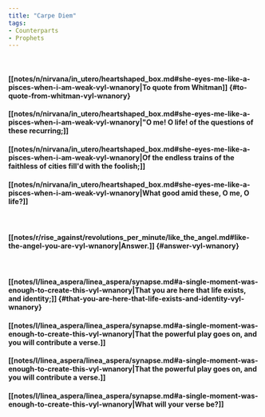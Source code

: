 ```yaml
---
title: "Carpe Diem"
tags:
- Counterparts
- Prophets
---
```

&nbsp;
#### [[notes/n/nirvana/in_utero/heartshaped_box.md#she-eyes-me-like-a-pisces-when-i-am-weak-vyl-wnanory|To quote from Whitman]] {#to-quote-from-whitman-vyl-wnanory}
#### [[notes/n/nirvana/in_utero/heartshaped_box.md#she-eyes-me-like-a-pisces-when-i-am-weak-vyl-wnanory|"O me! O life!  of the questions of these recurring;]]
#### [[notes/n/nirvana/in_utero/heartshaped_box.md#she-eyes-me-like-a-pisces-when-i-am-weak-vyl-wnanory|Of the endless trains of the faithless of cities fill'd with the foolish;]]
#### [[notes/n/nirvana/in_utero/heartshaped_box.md#she-eyes-me-like-a-pisces-when-i-am-weak-vyl-wnanory|What good amid these, O me, O life?]]
&nbsp;
#### [[notes/r/rise_against/revolutions_per_minute/like_the_angel.md#like-the-angel-you-are-vyl-wnanory|Answer.]] {#answer-vyl-wnanory}
&nbsp;
#### [[notes/l/linea_aspera/linea_aspera/synapse.md#a-single-moment-was-enough-to-create-this-vyl-wnanory|That you are here that life exists, and identity;]] {#that-you-are-here-that-life-exists-and-identity-vyl-wnanory}
#### [[notes/l/linea_aspera/linea_aspera/synapse.md#a-single-moment-was-enough-to-create-this-vyl-wnanory|That the powerful play goes on, and you will contribute a verse.]]
#### [[notes/l/linea_aspera/linea_aspera/synapse.md#a-single-moment-was-enough-to-create-this-vyl-wnanory|That the powerful play goes on, and you will contribute a verse.]]
#### [[notes/l/linea_aspera/linea_aspera/synapse.md#a-single-moment-was-enough-to-create-this-vyl-wnanory|What will your verse be?]]
